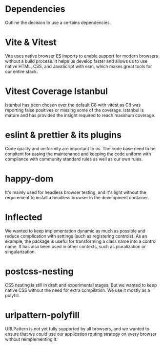 # Dependencies

Outline the decision to use a certains dependencies.

# Vite & Vitest

Vite uses native browser ES imports to enable support for modern browsers without a build process. It helps us develop faster and allows us to use native HTML, CSS, and JavaScript with esm, which makes great tools for our entire stack.

# Vitest Coverage Istanbul

Istanbul has been chosen over the default C8 with vitest as C8 was reporting false positives or missing some of the coverage. Istanbul is mature and has provided the insight required to reach maximum coverage.

# eslint & prettier & its plugins

Code quality and uniformity are important to us. The code base need to be consitent for easing the maintenance and keeping the code uniform with compliance with community standard rules as well as our own rules.

# happy-dom

It's mainly used for headless browser testing, and it's light without the requirement to install a headless browser in the development container.

# Inflected

We wanted to keep implementation dynamic as much as possible and reduce complication with settings (such as registering controls). As an example, the package is useful for transforming a class name into a control name. It has also been used in other contexts, such as pluralization or singularization.

# postcss-nesting

CSS nesting is still in draft and experimental stages. But we wanted to keep native CSS without the need for extra compilation. We use it mostly as a polyfill.

# urlpattern-polyfill

URLPattern is not yet fully supported by all browsers, and we wanted to ensure that we could use our application routing strategy on every browser without reimplementing it.
